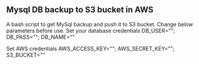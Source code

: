 ## Mysql DB backup to S3 bucket in AWS
A bash script to get MySql backup and push it to S3 bucket.
Change below parameters before use.
Set your database credentials
DB_USER="";
DB_PASS="";
DB_NAME=""

Set AWS credentials
AWS_ACCESS_KEY="";
AWS_SECRET_KEY="";
S3_BUCKET=""
